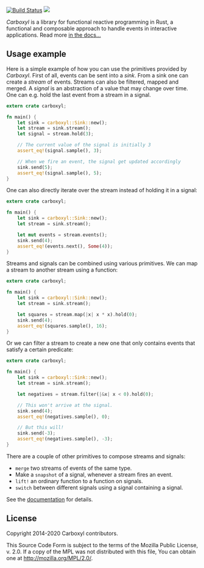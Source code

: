 [![Build Status](https://img.shields.io/travis/aepsil0n/carboxyl.svg)](https://travis-ci.org/aepsil0n/carboxyl)
[![](https://img.shields.io/crates/v/carboxyl.svg)](https://crates.io/crates/carboxyl)

*Carboxyl* is a library for functional reactive programming in Rust, a
functional and composable approach to handle events in interactive
applications. Read more [in the docs…][docs]

[docs]: https://docs.rs/carboxyl/


## Usage example

Here is a simple example of how you can use the primitives provided by
*Carboxyl*. First of all, events can be sent into a *sink*. From a sink one can
create a *stream* of events. Streams can also be filtered, mapped and merged. A
*signal* is an abstraction of a value that may change over time. One can e.g.
hold the last event from a stream in a signal.

```rust
extern crate carboxyl;

fn main() {
    let sink = carboxyl::Sink::new();
    let stream = sink.stream();
    let signal = stream.hold(3);

    // The current value of the signal is initially 3
    assert_eq!(signal.sample(), 3);

    // When we fire an event, the signal get updated accordingly
    sink.send(5);
    assert_eq!(signal.sample(), 5);
}
```

One can also directly iterate over the stream instead of holding it in a
signal:

```rust
extern crate carboxyl;

fn main() {
    let sink = carboxyl::Sink::new();
    let stream = sink.stream();

    let mut events = stream.events();
    sink.send(4);
    assert_eq!(events.next(), Some(4));
}
```

Streams and signals can be combined using various primitives. We can map a
stream to another stream using a function:

```rust
extern crate carboxyl;

fn main() {
    let sink = carboxyl::Sink::new();
    let stream = sink.stream();

    let squares = stream.map(|x| x * x).hold(0);
    sink.send(4);
    assert_eq!(squares.sample(), 16);
}
```

Or we can filter a stream to create a new one that only contains events that
satisfy a certain predicate:

```rust
extern crate carboxyl;

fn main() {
    let sink = carboxyl::Sink::new();
    let stream = sink.stream();

    let negatives = stream.filter(|&x| x < 0).hold(0);

    // This won't arrive at the signal.
    sink.send(4);
    assert_eq!(negatives.sample(), 0);

    // But this will!
    sink.send(-3);
    assert_eq!(negatives.sample(), -3);
}
```

There are a couple of other primitives to compose streams and signals:

- `merge` two streams of events of the same type.
- Make a `snapshot` of a signal, whenever a stream fires an event.
- `lift!` an ordinary function to a function on signals.
- `switch` between different signals using a signal containing a signal.

See the [documentation][docs] for details.


## License

Copyright 2014-2020 Carboxyl contributors.

This Source Code Form is subject to the terms of the Mozilla Public
License, v. 2.0. If a copy of the MPL was not distributed with this
file, You can obtain one at http://mozilla.org/MPL/2.0/.
